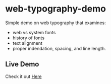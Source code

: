 # web-typography-demo

Simple demo on web typography that examines:

- web vs system fonts
- history of fonts
- text alignment
- proper indendation, spacing, and line length. 

## Live Demo

Check it out [Here](https://lurkaround.github.io/web-typography-demo/)
